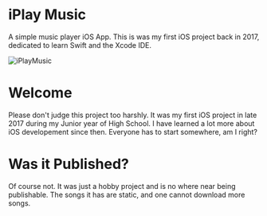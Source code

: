 # iPlay Music
A simple music player iOS App. This is was my first iOS project back in 2017, dedicated to learn Swift and the Xcode IDE.

![iPlayMusic](https://user-images.githubusercontent.com/60367213/94369964-701c1780-00b2-11eb-9ec0-12e670ab0cb0.png)

# Welcome
Please don't judge this project too harshly. It was my first iOS project in late 2017 during my Junior year of High School. I have learned a lot more about iOS developement since then. Everyone has to start somewhere, am I right?

# Was it Published?
Of course not. It was just a hobby project and is no where near being publishable. The songs it has are static, and one cannot download more songs.
